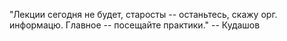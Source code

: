 
"Лекции сегодня не будет, старосты -- останьтесь, скажу орг. информацю. Главное -- посещайте практики." -- Кудашов